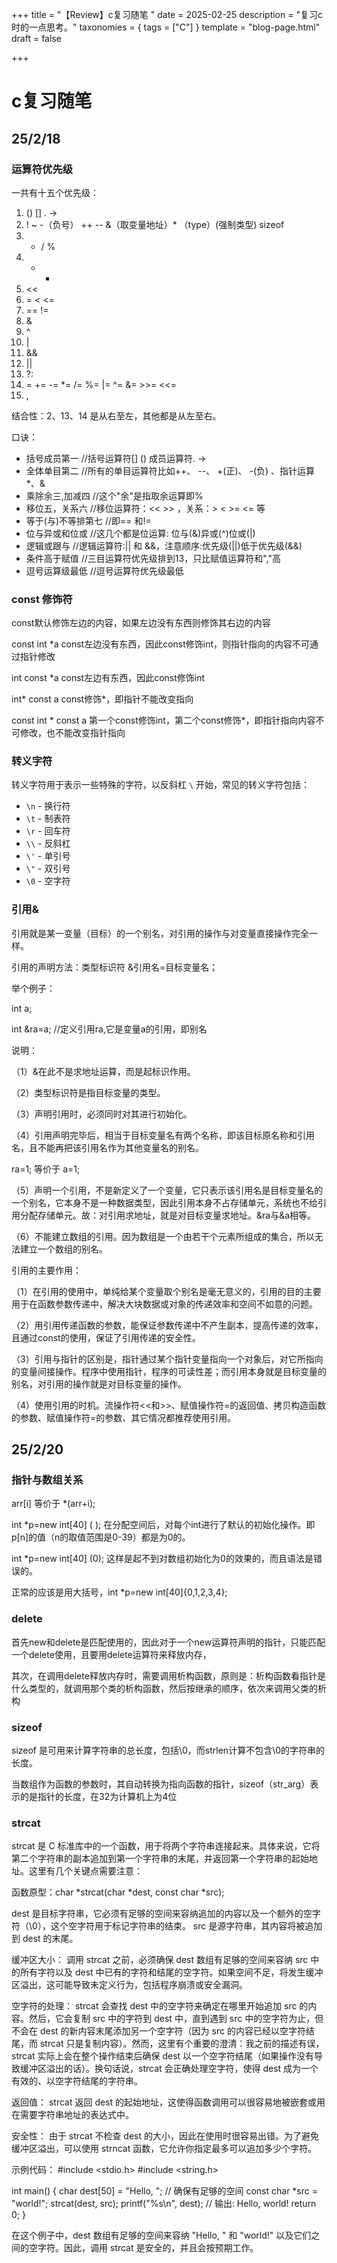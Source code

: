 +++
title = "【Review】c复习随笔 "
date = 2025-02-25
description = "复习c时的一点思考。"
taxonomies = { tags = ["C"] }
template = "blog-page.html"
draft = false

+++

# c复习随笔

## 25/2/18

### 运算符优先级

一共有十五个优先级： 
1. ()  []  .  ->
2. !  ~   -（负号） ++  --   &（取变量地址）*   （type）(强制类型)    sizeof 
3. * / %
4. + - 
5. << 
6. = < <= 
7. == != 
8. & 
9. ^ 
10. | 
11. &&
12. ||
13. ?:
14. =  +=  -=  *=  /=   %=  |=   ^=   &=   >>=   <<=
15. ,

结合性：2、13、14 是从右至左，其他都是从左至右。

口诀：

- 括号成员第一        //括号运算符[] () 成员运算符.  ->
- 全体单目第二        //所有的单目运算符比如++、 --、 +(正)、 -(负) 、指针运算*、& 
- 乘除余三,加减四     //这个"余"是指取余运算即%
- 移位五，关系六      //移位运算符：<< >> ，关系：> < >= <= 等
- 等于(与)不等排第七  //即== 和!=
- 位与异或和位或      //这几个都是位运算: 位与(&)异或(^)位或(|) 
- 逻辑或跟与          //逻辑运算符:|| 和 &&，注意顺序:优先级(||)低于优先级(&&) 
- 条件高于赋值        //三目运算符优先级排到13，只比赋值运算符和","高
- 逗号运算级最低      //逗号运算符优先级最低

### const 修饰符

const默认修饰左边的内容，如果左边没有东西则修饰其右边的内容 

const int *a   const左边没有东西，因此const修饰int，则指针指向的内容不可通过指针修改 

int const *a   const左边有东西，因此const修饰int 

int* const a   const修饰*，即指针不能改变指向 

const int * const a  第一个const修饰int，第二个const修饰*，即指针指向内容不可修改，也不能改变指针指向

### 转义字符

转义字符用于表示一些特殊的字符，以反斜杠 `\` 开始，常见的转义字符包括：

- `\n` - 换行符
- `\t` - 制表符
- `\r` - 回车符
- `\\` - 反斜杠
- `\'` - 单引号
- `\"` - 双引号
- `\0` - 空字符

### 引用&

引用就是某一变量（目标）的一个别名，对引用的操作与对变量直接操作完全一样。 

引用的声明方法：类型标识符 &引用名=目标变量名； 

举个例子： 

   int a;   

   int &ra=a; //定义引用ra,它是变量a的引用，即别名  

说明：  

   （1）&在此不是求地址运算，而是起标识作用。  

   （2）类型标识符是指目标变量的类型。  

   （3）声明引用时，必须同时对其进行初始化。  

   （4）引用声明完毕后，相当于目标变量名有两个名称，即该目标原名称和引用名，且不能再把该引用名作为其他变量名的别名。  

   ra=1; 等价于 a=1;  

   （5）声明一个引用，不是新定义了一个变量，它只表示该引用名是目标变量名的一个别名，它本身不是一种数据类型，因此引用本身不占存储单元，系统也不给引用分配存储单元。故：对引用求地址，就是对目标变量求地址。&ra与&a相等。  

   （6）不能建立数组的引用。因为数组是一个由若干个元素所组成的集合，所以无法建立一个数组的别名。  

   

引用的主要作用：  

（1）在引用的使用中，单纯给某个变量取个别名是毫无意义的，引用的目的主要用于在函数参数传递中，解决大块数据或对象的传递效率和空间不如意的问题。   

（2）用引用传递函数的参数，能保证参数传递中不产生副本，提高传递的效率，且通过const的使用，保证了引用传递的安全性。   

（3）引用与指针的区别是，指针通过某个指针变量指向一个对象后，对它所指向的变量间接操作。程序中使用指针，程序的可读性差；而引用本身就是目标变量的别名，对引用的操作就是对目标变量的操作。   

（4）使用引用的时机。流操作符<<和>>、赋值操作符=的返回值、拷贝构造函数的参数、赋值操作符=的参数、其它情况都推荐使用引用。

## 25/2/20

### 指针与数组关系

arr[i] 等价于 *(arr+i);

int *p=new int[40] ( );  在分配空间后，对每个int进行了默认的初始化操作。即p[n]的值（n的取值范围是0-39）都是为0的。 

int *p=new int[40] (0);  这样是起不到对数组初始化为0的效果的，而且语法是错误的。

正常的应该是用大括号，int *p=new int[40]{0,1,2,3,4};

### delete

首先new和delete是匹配使用的，因此对于一个new运算符声明的指针，只能匹配一个delete使用，且要用delete运算符来释放内存， 

其次，在调用delete释放内存时，需要调用析构函数，原则是：析构函数看指针是什么类型的，就调用那个类的析构函数，然后按继承的顺序，依次来调用父类的析构

### sizeof

sizeof 是可用来计算字符串的总长度，包括\0，而strlen计算不包含\0的字符串的长度。 

 当数组作为函数的参数时，其自动转换为指向函数的指针，sizeof（str_arg）表示的是指针的长度，在32为计算机上为4位

### strcat

strcat 是 C 标准库中的一个函数，用于将两个字符串连接起来。具体来说，它将第二个字符串的副本追加到第一个字符串的末尾，并返回第一个字符串的起始地址。这里有几个关键点需要注意：

函数原型：char *strcat(char *dest, const char *src);

dest 是目标字符串，它必须有足够的空间来容纳追加的内容以及一个额外的空字符（\0），这个空字符用于标记字符串的结束。
src 是源字符串，其内容将被追加到 dest 的末尾。

缓冲区大小：
调用 strcat 之前，必须确保 dest 数组有足够的空间来容纳 src 中的所有字符以及 dest 中已有的字符和结尾的空字符。如果空间不足，将发生缓冲区溢出，这可能导致未定义行为，包括程序崩溃或安全漏洞。

空字符的处理：
strcat 会查找 dest 中的空字符来确定在哪里开始追加 src 的内容。然后，它会复制 src 中的字符到 dest 中，直到遇到 src 中的空字符为止，但不会在 dest 的新内容末尾添加另一个空字符（因为 src 的内容已经以空字符结尾，而 strcat 只是复制内容）。然而，这里有个重要的澄清：我之前的描述有误，strcat 实际上会在整个操作结束后确保 dest 以一个空字符结尾（如果操作没有导致缓冲区溢出的话）。换句话说，strcat 会正确处理空字符，使得 dest 成为一个有效的、以空字符结尾的字符串。

返回值：
strcat 返回 dest 的起始地址，这使得函数调用可以很容易地被嵌套或用在需要字符串地址的表达式中。

安全性：
由于 strcat 不检查 dest 的大小，因此在使用时很容易出错。为了避免缓冲区溢出，可以使用 strncat 函数，它允许你指定最多可以追加多少个字符。

示例代码：
#include <stdio.h>
#include <string.h>

int main() {
    char dest[50] = "Hello, "; // 确保有足够的空间
    const char *src = "world!";
    strcat(dest, src);
    printf("%s\n", dest); // 输出: Hello, world!
    return 0;
}

在这个例子中，dest 数组有足够的空间来容纳 "Hello, " 和 "world!" 以及它们之间的空字符。因此，调用 strcat 是安全的，并且会按预期工作。